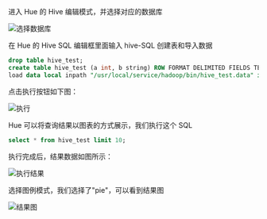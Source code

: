 进入 Hue 的 Hive 编辑模式，并选择对应的数据库

![选择数据库](https://mc.qcloudimg.com/static/img/c3e31e8338d7e6df80720becf819d2cd/5-8-1-1.png)

在 Hue 的 Hive SQL 编辑框里面输入 hive-SQL 创建表和导入数据

``` sql
drop table hive_test;
create table hive_test (a int, b string) ROW FORMAT DELIMITED FIELDS TERMINATED BY ’,’;
load data local inpath "/usr/local/service/hadoop/bin/hive_test.data" into table hive_t
```

点击执行按钮如下图：

![执行](https://mc.qcloudimg.com/static/img/4e4de2b2e7cd5b7d67948b868582f508/5-8-1-2.png)

Hue 可以将查询结果以图表的方式展示，我们执行这个 SQL

``` sql
select * from hive_test limit 10;
```

执行完成后，结果数据如图所示：

![执行结果](https://mc.qcloudimg.com/static/img/8dadf3d5017f54cd98ab265034301bb4/5-8-1-3.png)

选择图例模式，我们选择了"pie"，可以看到结果图

![结果图](https://mc.qcloudimg.com/static/img/d6df0d611093a07d841aad1376dc3a8b/5-8-1-4.png)